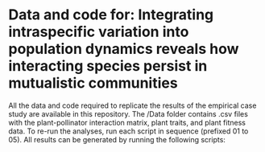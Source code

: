 # Data and code for: Integrating intraspecific variation into population dynamics reveals how interacting species persist in mutualistic communities

All the data and code required to replicate the results of the empirical case study are available in this repository. The /Data folder contains .csv files with the plant-pollinator interaction matrix, plant traits, and plant fitness data. To re-run the analyses, run each script in sequence (prefixed 01 to 05). All results can be generated by running the following scripts:
